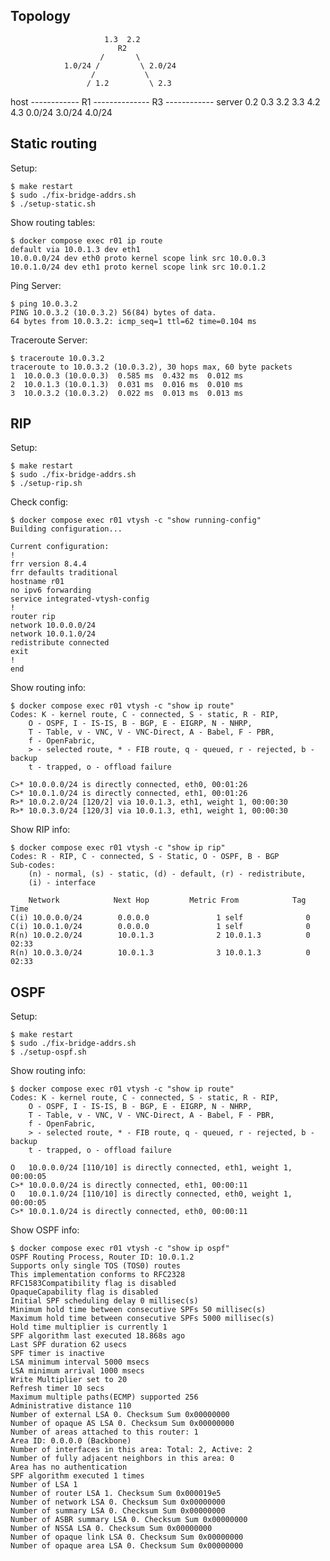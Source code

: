 

## Topology

                         1.3  2.2
                            R2
                        /       \
                1.0/24 /         \ 2.0/24
                      /           \
                     / 1.2         \ 2.3
host ------------ R1 -------------- R3 ------------ server
  0.2          0.3  3.2          3.3  4.2           4.3
       0.0/24            3.0/24            4.0/24

## Static routing

Setup:

    $ make restart
    $ sudo ./fix-bridge-addrs.sh
    $ ./setup-static.sh

Show routing tables:

    $ docker compose exec r01 ip route
    default via 10.0.1.3 dev eth1
    10.0.0.0/24 dev eth0 proto kernel scope link src 10.0.0.3
    10.0.1.0/24 dev eth1 proto kernel scope link src 10.0.1.2

Ping Server:

    $ ping 10.0.3.2
    PING 10.0.3.2 (10.0.3.2) 56(84) bytes of data.
    64 bytes from 10.0.3.2: icmp_seq=1 ttl=62 time=0.104 ms

Traceroute Server:

    $ traceroute 10.0.3.2
    traceroute to 10.0.3.2 (10.0.3.2), 30 hops max, 60 byte packets
    1  10.0.0.3 (10.0.0.3)  0.585 ms  0.432 ms  0.012 ms
    2  10.0.1.3 (10.0.1.3)  0.031 ms  0.016 ms  0.010 ms
    3  10.0.3.2 (10.0.3.2)  0.022 ms  0.013 ms  0.013 ms


## RIP

Setup:

    $ make restart
    $ sudo ./fix-bridge-addrs.sh
    $ ./setup-rip.sh

Check config:

    $ docker compose exec r01 vtysh -c "show running-config"
    Building configuration...

    Current configuration:
    !
    frr version 8.4.4
    frr defaults traditional
    hostname r01
    no ipv6 forwarding
    service integrated-vtysh-config
    !
    router rip
    network 10.0.0.0/24
    network 10.0.1.0/24
    redistribute connected
    exit
    !
    end

Show routing info:

    $ docker compose exec r01 vtysh -c "show ip route"
    Codes: K - kernel route, C - connected, S - static, R - RIP,
        O - OSPF, I - IS-IS, B - BGP, E - EIGRP, N - NHRP,
        T - Table, v - VNC, V - VNC-Direct, A - Babel, F - PBR,
        f - OpenFabric,
        > - selected route, * - FIB route, q - queued, r - rejected, b - backup
        t - trapped, o - offload failure

    C>* 10.0.0.0/24 is directly connected, eth0, 00:01:26
    C>* 10.0.1.0/24 is directly connected, eth1, 00:01:26
    R>* 10.0.2.0/24 [120/2] via 10.0.1.3, eth1, weight 1, 00:00:30
    R>* 10.0.3.0/24 [120/3] via 10.0.1.3, eth1, weight 1, 00:00:30

Show RIP info:

    $ docker compose exec r01 vtysh -c "show ip rip"
    Codes: R - RIP, C - connected, S - Static, O - OSPF, B - BGP
    Sub-codes:
        (n) - normal, (s) - static, (d) - default, (r) - redistribute,
        (i) - interface

        Network            Next Hop         Metric From            Tag Time
    C(i) 10.0.0.0/24        0.0.0.0               1 self              0
    C(i) 10.0.1.0/24        0.0.0.0               1 self              0
    R(n) 10.0.2.0/24        10.0.1.3              2 10.0.1.3          0 02:33
    R(n) 10.0.3.0/24        10.0.1.3              3 10.0.1.3          0 02:33


## OSPF

Setup:

    $ make restart
    $ sudo ./fix-bridge-addrs.sh
    $ ./setup-ospf.sh

Show routing info:

    $ docker compose exec r01 vtysh -c "show ip route"
    Codes: K - kernel route, C - connected, S - static, R - RIP,
        O - OSPF, I - IS-IS, B - BGP, E - EIGRP, N - NHRP,
        T - Table, v - VNC, V - VNC-Direct, A - Babel, F - PBR,
        f - OpenFabric,
        > - selected route, * - FIB route, q - queued, r - rejected, b - backup
        t - trapped, o - offload failure

    O   10.0.0.0/24 [110/10] is directly connected, eth1, weight 1, 00:00:05
    C>* 10.0.0.0/24 is directly connected, eth1, 00:00:11
    O   10.0.1.0/24 [110/10] is directly connected, eth0, weight 1, 00:00:05
    C>* 10.0.1.0/24 is directly connected, eth0, 00:00:11


Show OSPF info:

    $ docker compose exec r01 vtysh -c "show ip ospf"
    OSPF Routing Process, Router ID: 10.0.1.2
    Supports only single TOS (TOS0) routes
    This implementation conforms to RFC2328
    RFC1583Compatibility flag is disabled
    OpaqueCapability flag is disabled
    Initial SPF scheduling delay 0 millisec(s)
    Minimum hold time between consecutive SPFs 50 millisec(s)
    Maximum hold time between consecutive SPFs 5000 millisec(s)
    Hold time multiplier is currently 1
    SPF algorithm last executed 18.868s ago
    Last SPF duration 62 usecs
    SPF timer is inactive
    LSA minimum interval 5000 msecs
    LSA minimum arrival 1000 msecs
    Write Multiplier set to 20
    Refresh timer 10 secs
    Maximum multiple paths(ECMP) supported 256
    Administrative distance 110
    Number of external LSA 0. Checksum Sum 0x00000000
    Number of opaque AS LSA 0. Checksum Sum 0x00000000
    Number of areas attached to this router: 1
    Area ID: 0.0.0.0 (Backbone)
    Number of interfaces in this area: Total: 2, Active: 2
    Number of fully adjacent neighbors in this area: 0
    Area has no authentication
    SPF algorithm executed 1 times
    Number of LSA 1
    Number of router LSA 1. Checksum Sum 0x000019e5
    Number of network LSA 0. Checksum Sum 0x00000000
    Number of summary LSA 0. Checksum Sum 0x00000000
    Number of ASBR summary LSA 0. Checksum Sum 0x00000000
    Number of NSSA LSA 0. Checksum Sum 0x00000000
    Number of opaque link LSA 0. Checksum Sum 0x00000000
    Number of opaque area LSA 0. Checksum Sum 0x00000000

